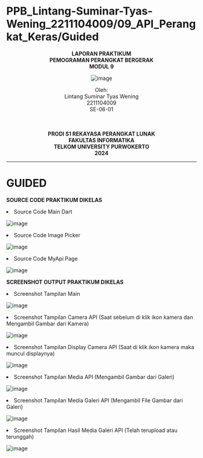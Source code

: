 # PPB_Lintang-Suminar-Tyas-Wening_2211104009/09_API_Perangkat_Keras/Guided

<div align="center">

**LAPORAN PRAKTIKUM** <br>
**PEMOGRAMAN PERANGKAT BERGERAK** <br>
**MODUL 9** <br>

<p align="center">

![image](img/logoTel-u.jpeg)

</p>

Oleh:<br>
Lintang Suminar Tyas Wening<br>
2211104009<br>
SE-06-01<br>
<br>
<br>

**PRODI S1 REKAYASA PERANGKAT LUNAK** <br>
**FAKULTAS INFORMATIKA** <br>
**TELKOM UNIVERSITY PURWOKERTO** <br>
**2024** <br>
</div>

---
# GUIDED
**SOURCE CODE PRAKTIKUM DIKELAS**
<li> Source Code Main Dart

![image](img/SourceCode_MainDart.png) <br>

<li> Source Code Image Picker

![image](img/SourceCode_ImagePicker.png) <br>

<li> Source Code MyApi Page

![image](img/SourceCode_MyapiPage.png) <br>

**SCREENSHOT OUTPUT PRAKTIKUM DIKELAS**
<li> Screenshot Tampilan Main

![image](img/Screenshot_TampilanMain.jpg) <br>

<li> Screenshot Tampilan Camera API (Saat sebelum di klik ikon kamera dan Mengambil Gambar dari Kamera)

![image](img/Screenshot_TampilanCameraAPI.jpg) <br>

<li> Screenshot Tampilan Display Camera API (Saat di klik ikon kamera maka muncul displaynya)

![image](img/Screenshot_TampilanDisplayCamera.jpg)  <br>

<li> Screenshot Tampilan Media API (Mengambil Gambar dari Galeri)

![image](img/Screenshot_TampilanMediaAPI.jpg) <br>

<li> Screenshot Tampilan Media Galeri API (Mengambil File Gambar dari Galeri)

![image](img/Screenshot_TampilanMediaGaleri.jpg) <br>

<li> Screenshot Tampilan Hasil Media Galeri API (Telah terupload atau terunggah) 

![image](img/Screenshot_TampilanHasil.jpg)


